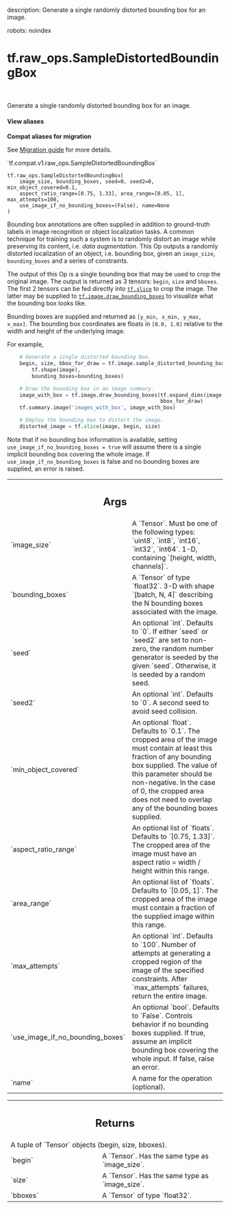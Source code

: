 description: Generate a single randomly distorted bounding box for an image.

robots: noindex

# tf.raw_ops.SampleDistortedBoundingBox

<!-- Insert buttons and diff -->

<table class="tfo-notebook-buttons tfo-api nocontent" align="left">

</table>



Generate a single randomly distorted bounding box for an image.

<section class="expandable">
  <h4 class="showalways">View aliases</h4>
  <p>
<b>Compat aliases for migration</b>
<p>See
<a href="https://www.tensorflow.org/guide/migrate">Migration guide</a> for
more details.</p>
<p>`tf.compat.v1.raw_ops.SampleDistortedBoundingBox`</p>
</p>
</section>

<pre class="devsite-click-to-copy prettyprint lang-py tfo-signature-link">
<code>tf.raw_ops.SampleDistortedBoundingBox(
    image_size, bounding_boxes, seed=0, seed2=0, min_object_covered=0.1,
    aspect_ratio_range=[0.75, 1.33], area_range=[0.05, 1], max_attempts=100,
    use_image_if_no_bounding_boxes=(False), name=None
)
</code></pre>



<!-- Placeholder for "Used in" -->

Bounding box annotations are often supplied in addition to ground-truth labels
in image recognition or object localization tasks. A common technique for
training such a system is to randomly distort an image while preserving
its content, i.e. *data augmentation*. This Op outputs a randomly distorted
localization of an object, i.e. bounding box, given an `image_size`,
`bounding_boxes` and a series of constraints.

The output of this Op is a single bounding box that may be used to crop the
original image. The output is returned as 3 tensors: `begin`, `size` and
`bboxes`. The first 2 tensors can be fed directly into <a href="../../tf/slice.md"><code>tf.slice</code></a> to crop the
image. The latter may be supplied to <a href="../../tf/image/draw_bounding_boxes.md"><code>tf.image.draw_bounding_boxes</code></a> to visualize
what the bounding box looks like.

Bounding boxes are supplied and returned as `[y_min, x_min, y_max, x_max]`. The
bounding box coordinates are floats in `[0.0, 1.0]` relative to the width and
height of the underlying image.

For example,

```python
    # Generate a single distorted bounding box.
    begin, size, bbox_for_draw = tf.image.sample_distorted_bounding_box(
        tf.shape(image),
        bounding_boxes=bounding_boxes)

    # Draw the bounding box in an image summary.
    image_with_box = tf.image.draw_bounding_boxes(tf.expand_dims(image, 0),
                                                  bbox_for_draw)
    tf.summary.image('images_with_box', image_with_box)

    # Employ the bounding box to distort the image.
    distorted_image = tf.slice(image, begin, size)
```

Note that if no bounding box information is available, setting
`use_image_if_no_bounding_boxes = true` will assume there is a single implicit
bounding box covering the whole image. If `use_image_if_no_bounding_boxes` is
false and no bounding boxes are supplied, an error is raised.

<!-- Tabular view -->
 <table class="responsive fixed orange">
<colgroup><col width="214px"><col></colgroup>
<tr><th colspan="2"><h2 class="add-link">Args</h2></th></tr>

<tr>
<td>
`image_size`
</td>
<td>
A `Tensor`. Must be one of the following types: `uint8`, `int8`, `int16`, `int32`, `int64`.
1-D, containing `[height, width, channels]`.
</td>
</tr><tr>
<td>
`bounding_boxes`
</td>
<td>
A `Tensor` of type `float32`.
3-D with shape `[batch, N, 4]` describing the N bounding boxes
associated with the image.
</td>
</tr><tr>
<td>
`seed`
</td>
<td>
An optional `int`. Defaults to `0`.
If either `seed` or `seed2` are set to non-zero, the random number
generator is seeded by the given `seed`.  Otherwise, it is seeded by a random
seed.
</td>
</tr><tr>
<td>
`seed2`
</td>
<td>
An optional `int`. Defaults to `0`.
A second seed to avoid seed collision.
</td>
</tr><tr>
<td>
`min_object_covered`
</td>
<td>
An optional `float`. Defaults to `0.1`.
The cropped area of the image must contain at least this
fraction of any bounding box supplied. The value of this parameter should be
non-negative. In the case of 0, the cropped area does not need to overlap
any of the bounding boxes supplied.
</td>
</tr><tr>
<td>
`aspect_ratio_range`
</td>
<td>
An optional list of `floats`. Defaults to `[0.75, 1.33]`.
The cropped area of the image must have an aspect ratio =
width / height within this range.
</td>
</tr><tr>
<td>
`area_range`
</td>
<td>
An optional list of `floats`. Defaults to `[0.05, 1]`.
The cropped area of the image must contain a fraction of the
supplied image within this range.
</td>
</tr><tr>
<td>
`max_attempts`
</td>
<td>
An optional `int`. Defaults to `100`.
Number of attempts at generating a cropped region of the image
of the specified constraints. After `max_attempts` failures, return the entire
image.
</td>
</tr><tr>
<td>
`use_image_if_no_bounding_boxes`
</td>
<td>
An optional `bool`. Defaults to `False`.
Controls behavior if no bounding boxes supplied.
If true, assume an implicit bounding box covering the whole input. If false,
raise an error.
</td>
</tr><tr>
<td>
`name`
</td>
<td>
A name for the operation (optional).
</td>
</tr>
</table>



<!-- Tabular view -->
 <table class="responsive fixed orange">
<colgroup><col width="214px"><col></colgroup>
<tr><th colspan="2"><h2 class="add-link">Returns</h2></th></tr>
<tr class="alt">
<td colspan="2">
A tuple of `Tensor` objects (begin, size, bboxes).
</td>
</tr>
<tr>
<td>
`begin`
</td>
<td>
A `Tensor`. Has the same type as `image_size`.
</td>
</tr><tr>
<td>
`size`
</td>
<td>
A `Tensor`. Has the same type as `image_size`.
</td>
</tr><tr>
<td>
`bboxes`
</td>
<td>
A `Tensor` of type `float32`.
</td>
</tr>
</table>

